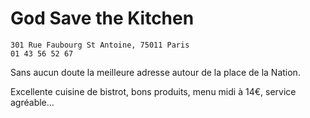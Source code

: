 # God Save the Kitchen

    301 Rue Faubourg St Antoine, 75011 Paris
    01 43 56 52 67

Sans aucun doute la meilleure adresse autour de la place de la Nation.

Excellente cuisine de bistrot, bons produits, menu midi à 14€, service agréable...
